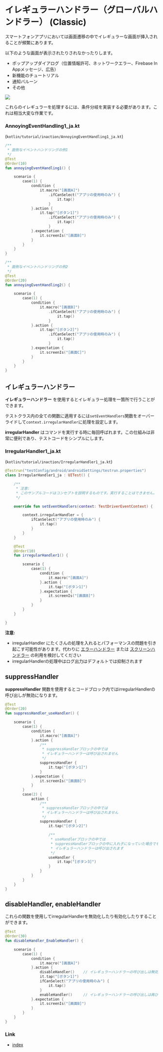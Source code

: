 # イレギュラーハンドラー（グローバルハンドラー） (Classic)

スマートフォンアプリにおいては画面遷移の中でイレギュラーな画面が挿入されることが頻繁にあります。

以下のような画面が表示されたりされなかったりします。

- ポップアップダイアログ（位置情報許可、ネットワークエラー、Firebase In Appメッセージ、広告）
- 新機能のチュートリアル
- 通知バルーン
- その他

![](_images/location_permissions_ja.png)

これらのイレギュラーを処理するには、条件分岐を実装する必要があります。これは相当大変な作業です。

### AnnoyingEventHandling1_ja.kt

(`kotlin/tutorial/inaction/AnnoyingEventHandling1_ja.kt`)

```kotlin
/**
 * 面倒なイベントハンドリングの例1
 */
@Test
@Order(10)
fun annoyingEventHandling1() {

    scenario {
        case(1) {
            condition {
                it.macro("[画面A]")
                    .ifCanSelect("アプリの使用時のみ") {
                        it.tap()
                    }
            }.action {
                it.tap("[ボタン1]")
                    .ifCanSelect("アプリの使用時のみ") {
                        it.tap()
                    }
            }.expectation {
                it.screenIs("[画面B]")
            }
        }
    }
}

/**
 * 面倒なイベントハンドリングの例2
 */
@Test
@Order(20)
fun annoyingEventHandling2() {

    scenario {
        case(1) {
            condition {
                it.macro("[画面B]")
                    .ifCanSelect("アプリの使用時のみ") {
                        it.tap()
                    }
            }.action {
                it.tap("[ボタン2]")
                    .ifCanSelect("アプリの使用時のみ") {
                        it.tap()
                    }
            }.expectation {
                it.screenIs("[画面C]")
            }
        }
    }
}
```

## イレギュラーハンドラー

**イレギュラーハンドラー** を使用するとイレギュラー処理を一箇所で行うことができます。

テストクラス内の全ての関数に適用するには`setEventHandlers`関数をオーバーライドして`context.irregularHandler`に処理を設定します。

**irregularHandler** はコマンドを実行する時に毎回呼ばれます。この仕組みは非常に便利であり、テストコードをシンプルにします。

### IrregularHandler1_ja.kt

(`kotlin/tutorial/inaction/IrregularHandler1_ja.kt`)

```kotlin
@Testrun("testConfig/android/androidSettings/testrun.properties")
class IrregularHandler1_ja : UITest() {

    /**
     * 注意:
     * このサンプルコードはコンセプトを説明するものです。実行することはできません。
     */

    override fun setEventHandlers(context: TestDriverEventContext) {

        context.irregularHandler = {
            ifCanSelect("アプリの使用時のみ") {
                it.tap()
            }
        }
    }

    @Test
    @Order(10)
    fun irregularHandler1() {

        scenario {
            case(1) {
                condition {
                    it.macro("[画面A]")
                }.action {
                    it.tap("[ボタン1]")
                }.expectation {
                    it.screenIs("[画面B]")
                }
            }
        }
    }

}
```

**注意:**

- irregularHandler
  にたくさんの処理を入れるとパフォーマンスの問題を引き起こす可能性があります。代わりに [エラーハンドラー](on_error_handler_ja.md)
  または [スクリーンハンドラー](screen_handler_ja.md) の利用を検討してください
- irregularHandlerの処理中はログ出力はデフォルトでは抑制されます

## suppressHandler

**suppressHandler** 関数を使用するとコードブロック内ではirregularHandlerの呼び出しが無効になります。

```kotlin
@Test
@Order(20)
fun suppressHandler_useHandler() {

    scenario {
        case(1) {
            condition {
                it.macro("[画面A]")
            }.action {
                /**
                 * suppressHandlerブロックの中では
                 * イレギュラーハンドラーは呼び出されません
                 */
                suppressHandler {
                    it.tap("[ボタン1]")
                }
            }.expectation {
                it.screenIs("[画面B]")
            }
        }
        case(2) {
            action {
                /**
                 * suppressHandlerブロックの中では
                 * イレギュラーハンドラーは呼び出されません
                 */
                suppressHandler {
                    it.tap("[ボタン2]")

                    /**
                     * useHandlerブロックの中では
                     * suppressHandlerブロックの中に入れ子になっていた場合でも
                     * イレギュラーハンドラーは呼び出されます
                     */
                    useHandler {
                        it.tap("[ボタン3]")
                    }
                }
            }
        }
    }
}
```

## disableHandler, enableHandler

これらの関数を使用してirregularHandlerを無効化したり有効化したりすることができます。

```kotlin
@Test
@Order(30)
fun disableHandler_EnableHandler() {

    scenario {
        case(1) {
            condition {
                it.macro("[画面A]")
            }.action {
                disableHandler()    // イレギュラーハンドラーの呼び出しは無効になります
                it.tap("[ボタン1]")
                ifCanSelect("アプリの使用時のみ") {
                    it.tap()
                }
                enableHandler()     // イレギュラーハンドラーの呼び出しは再び有効になります
            }.expectation {
                it.screenIs("[画面B]")
            }
        }
    }
}
```

### Link

- [index](../../index_ja.md)
